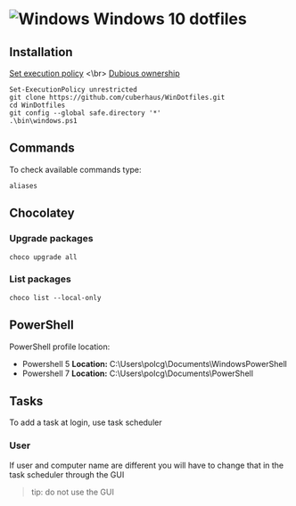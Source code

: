 # ![Windows][windows 10 icon] Windows 10 dotfiles

## Installation
[Set execution policy](https://superuser.com/questions/106360/how-to-enable-execution-of-powershell-scripts) <\br>
[Dubious ownership](https://stackoverflow.com/questions/73485958/how-to-correct-git-reporting-detected-dubious-ownership-in-repository-withou)
```
Set-ExecutionPolicy unrestricted
git clone https://github.com/cuberhaus/WinDotfiles.git
cd WinDotfiles
git config --global safe.directory '*'
.\bin\windows.ps1
```

## Commands
To check available commands type:
```
aliases
```

## Chocolatey

### Upgrade packages

```
choco upgrade all
```

### List packages

```
choco list --local-only
```

## PowerShell

PowerShell profile location:
-   Powershell 5
    **Location:** C:\Users\polcg\Documents\WindowsPowerShell
-   Powershell 7
    **Location:** C:\Users\polcg\Documents\PowerShell

## Tasks

To add a task at login, use task scheduler

### User
If user and computer name are different you will have to change that in the task scheduler through the GUI
> tip: do not use the GUI

[windows 10 icon]: https://i.imgur.com/b3co2Zl.png
